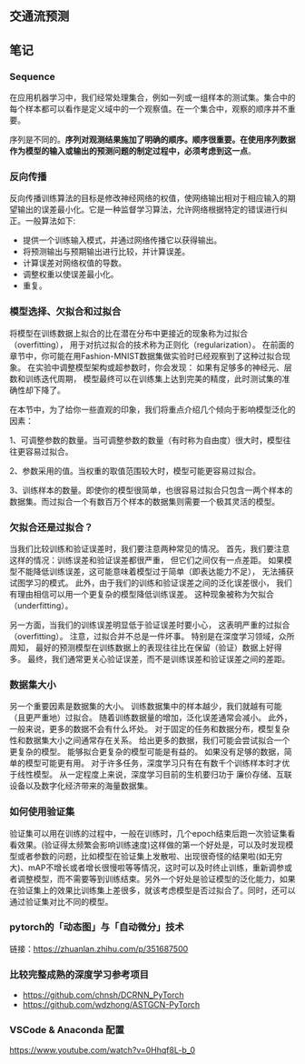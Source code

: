 ## 交通流预测


## 笔记
### Sequence

在应用机器学习中，我们经常处理集合，例如一列或一组样本的测试集。集合中的每个样本都可以看作是定义域中的一个观察值。在一个集合中，观察的顺序并不重要。

序列是不同的。**序列对观测结果施加了明确的顺序。顺序很重要。在使用序列数据作为模型的输入或输出的预测问题的制定过程中，必须考虑到这一点**。

### 反向传播

反向传播训练算法的目标是修改神经网络的权值，使网络输出相对于相应输入的期望输出的误差最小化。它是一种监督学习算法，允许网络根据特定的错误进行纠正。一般算法如下:

- 提供一个训练输入模式，并通过网络传播它以获得输出。
- 将预测输出与预期输出进行比较，并计算误差。
- 计算误差对网络权值的导数。
- 调整权重以使误差最小化。
- 重复。

### 模型选择、欠拟合和过拟合
将模型在训练数据上拟合的比在潜在分布中更接近的现象称为过拟合（overfitting）， 用于对抗过拟合的技术称为正则化（regularization）。 在前面的章节中，你可能在用Fashion-MNIST数据集做实验时已经观察到了这种过拟合现象。 在实验中调整模型架构或超参数时，你会发现： 如果有足够多的神经元、层数和训练迭代周期， 模型最终可以在训练集上达到完美的精度，此时测试集的准确性却下降了。

在本节中，为了给你一些直观的印象，我们将重点介绍几个倾向于影响模型泛化的因素：

1、可调整参数的数量。当可调整参数的数量（有时称为自由度）很大时，模型往往更容易过拟合。

2、参数采用的值。当权重的取值范围较大时，模型可能更容易过拟合。

3、训练样本的数量。即使你的模型很简单，也很容易过拟合只包含一两个样本的数据集。而过拟合一个有数百万个样本的数据集则需要一个极其灵活的模型。

### 欠拟合还是过拟合？

当我们比较训练和验证误差时，我们要注意两种常见的情况。 首先，我们要注意这样的情况：训练误差和验证误差都很严重， 但它们之间仅有一点差距。 如果模型不能降低训练误差，这可能意味着模型过于简单（即表达能力不足）， 无法捕获试图学习的模式。 此外，由于我们的训练和验证误差之间的泛化误差很小， 我们有理由相信可以用一个更复杂的模型降低训练误差。 这种现象被称为欠拟合（underfitting）。

另一方面，当我们的训练误差明显低于验证误差时要小心， 这表明严重的过拟合（overfitting）。 注意，过拟合并不总是一件坏事。 特别是在深度学习领域，众所周知， 最好的预测模型在训练数据上的表现往往比在保留（验证）数据上好得多。 最终，我们通常更关心验证误差，而不是训练误差和验证误差之间的差距。

### 数据集大小

另一个重要因素是数据集的大小。 训练数据集中的样本越少，我们就越有可能（且更严重地）过拟合。 随着训练数据量的增加，泛化误差通常会减小。 此外，一般来说，更多的数据不会有什么坏处。 对于固定的任务和数据分布，模型复杂性和数据集大小之间通常存在关系。 给出更多的数据，我们可能会尝试拟合一个更复杂的模型。 能够拟合更复杂的模型可能是有益的。 如果没有足够的数据，简单的模型可能更有用。 对于许多任务，深度学习只有在有数千个训练样本时才优于线性模型。 从一定程度上来说，深度学习目前的生机要归功于 廉价存储、互联设备以及数字化经济带来的海量数据集。

### 如何使用验证集

验证集可以用在训练的过程中，一般在训练时，几个epoch结束后跑一次验证集看看效果。(验证得太频繁会影响训练速度)这样做的第一个好处是，可以及时发现模型或者参数的问题，比如模型在验证集上发散啦、出现很奇怪的结果啦(如无穷大)、mAP不增长或者增长很慢啦等等情况，这时可以及时终止训练，重新调参或者调整模型，而不需要等到训练结束。另外一个好处是验证模型的泛化能力，如果在验证集上的效果比训练集上差很多，就该考虑模型是否过拟合了。同时，还可以通过验证集对比不同的模型。

### pytorch的「动态图」与「自动微分」技术

链接：https://zhuanlan.zhihu.com/p/351687500

### 比较完整成熟的深度学习参考项目
- https://github.com/chnsh/DCRNN_PyTorch
- https://github.com/wdzhong/ASTGCN-PyTorch

### VSCode & Anaconda 配置
https://www.youtube.com/watch?v=0Hhqf8L-b_0